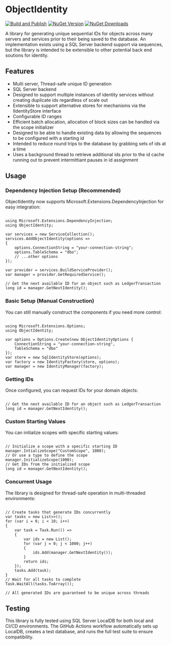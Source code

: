 # ObjectIdentity

[![Build and Publish](https://github.com/CarlTierney/ObjectIdentity/actions/workflows/build-and-publish.yml/badge.svg)](https://github.com/YourUsername/ObjectIdentity/actions/workflows/build-and-publish.yml)
[![NuGet Version](https://img.shields.io/nuget/v/ObjectIdentity.svg)](https://www.nuget.org/packages/ObjectIdentity/)
[![NuGet Downloads](https://img.shields.io/nuget/dt/ObjectIdentity.svg)](https://www.nuget.org/packages/ObjectIdentity/)

A library for generating unique sequential IDs for objects across many servers and services prior to their being saved to the database.  An implementation exists using  a  SQL Server backend support via sequences, but the library is intended to be extensible to other potential back end soutions for identity.   

## Features

- Multi server, Thread-safe unique ID generation
- SQL Server backend
- Designed to support multiple instances of identity services without creating duplicate ids regardless of scale out
- Extensible to support alternative stores for mechanisms via the IIdentityStore interface
- Configurable ID ranges
- Efficient batch allocation, allocation of block sizes can be handled via the scope initializer
- Designed to be able to handle existing data by allowing the sequences to be configured with a starting id
- Intended to reduce round trips to the database by grabbing sets of ids at a time 
- Uses a background thread to retrieve additional ids prior to the id cache running out to prevent intermittiant pauses in id assignment

## Usage

### Dependency Injection Setup (Recommended)

ObjectIdentity now supports Microsoft.Extensions.DependencyInjection for easy integration:

<pre><code class='language-cs'>
using Microsoft.Extensions.DependencyInjection;
using ObjectIdentity;

var services = new ServiceCollection();
services.AddObjectIdentity(options =>
{
    options.ConnectionString = "your-connection-string";
    options.TableSchema = "dbo";
    // ...other options
});

var provider = services.BuildServiceProvider();
var manager = provider.GetRequiredService<IdentityManager>();

// Get the next available ID for an object such as LedgerTransaction
long id = manager.GetNextIdentity<LedgerTransaction, long>();
</code></pre>

### Basic Setup (Manual Construction)

You can still manually construct the components if you need more control:

<pre><code class='language-cs'>
using Microsoft.Extensions.Options;
using ObjectIdentity;

var options = Options.Create(new ObjectIdentityOptions {
    ConnectionString = "your-connection-string",
    TableSchema = "dbo"
});
var store = new SqlIdentityStore(options);
var factory = new IdentityFactory(store, options);
var manager = new IdentityManager(factory);
</code></pre>

### Getting IDs

Once configured, you can request IDs for your domain objects:

<pre><code class='language-cs'>
// Get the next available ID for an object such as LedgerTransaction
long id = manager.GetNextIdentity<LedgerTransaction, long>();
</code></pre>

### Custom Starting Values

You can initialize scopes with specific starting values:

<pre><code class='language-cs'>
// Initialize a scope with a specific starting ID
manager.IntializeScope<long>("CustomScope", 1000); 
// Or use a type to define the scope 
manager.InitializeScope<MyEntityType, long>(1000);
// Get IDs from the initialized scope
long id = manager.GetNextIdentity<MyEntityType, long>();
</code></pre>

### Concurrent Usage
The library is designed for thread-safe operation in multi-threaded environments:

<pre><code class='language-cs'>
// Create tasks that generate IDs concurrently
var tasks = new List<Task<List<long>>>(); 
for (var i = 0; i < 10; i++) 
{
    var task = Task.Run(() => 
    { 
        var ids = new List<long>(); 
        for (var j = 0; j < 1000; j++)
        { 
            ids.Add(manager.GetNextIdentity<MyEntity, long>()); 
        }
        return ids; 
    }); 
    tasks.Add(task);
}
// Wait for all tasks to complete 
Task.WaitAll(tasks.ToArray());
                        
// All generated IDs are guaranteed to be unique across threads
</code></pre>

## Testing

This library is fully tested using SQL Server LocalDB for both local and CI/CD environments. The GitHub Actions workflow automatically sets up LocalDB, creates a test database, and runs the full test suite to ensure compatibility.
